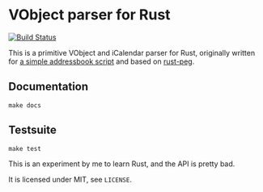 # VObject parser for Rust

[![Build Status](https://travis-ci.org/untitaker/rust-vobject.svg?branch=master)](https://travis-ci.org/untitaker/rust-vobject)

This is a primitive VObject and iCalendar parser for Rust, originally written
for [a simple addressbook script](https://github.com/untitaker/mates.rs) and
based on [rust-peg](https://github.com/kevinmehall/rust-peg).

## Documentation

    make docs

## Testsuite

    make test

This is an experiment by me to learn Rust, and the API is pretty bad.

It is licensed under MIT, see `LICENSE`.
